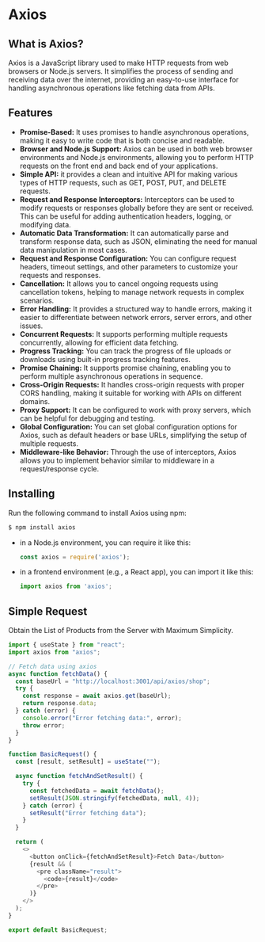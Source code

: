 # Axios

## What is Axios?

Axios is a JavaScript library used to make HTTP requests from web browsers or Node.js servers. It simplifies the process of sending and receiving data over the internet, providing an easy-to-use interface for handling asynchronous operations like fetching data from APIs.

## Features

* **Promise-Based:** It uses promises to handle asynchronous operations, making it easy to write code that is both concise and readable.
* **Browser and Node.js Support:** Axios can be used in both web browser environments and Node.js environments, allowing you to perform HTTP requests on the front end and back end of your applications.
* **Simple API:** it provides a clean and intuitive API for making various types of HTTP requests, such as GET, POST, PUT, and DELETE requests.
* **Request and Response Interceptors:** Interceptors can be used to modify requests or responses globally before they are sent or received. This can be useful for adding authentication headers, logging, or modifying data.
* **Automatic Data Transformation:** It can automatically parse and transform response data, such as JSON, eliminating the need for manual data manipulation in most cases.
* **Request and Response Configuration:** You can configure request headers, timeout settings, and other parameters to customize your requests and responses.
* **Cancellation:** It allows you to cancel ongoing requests using cancellation tokens, helping to manage network requests in complex scenarios.
* **Error Handling:** It provides a structured way to handle errors, making it easier to differentiate between network errors, server errors, and other issues.
* **Concurrent Requests:** It supports performing multiple requests concurrently, allowing for efficient data fetching.
* **Progress Tracking:** You can track the progress of file uploads or downloads using built-in progress tracking features.
* **Promise Chaining:** It supports promise chaining, enabling you to perform multiple asynchronous operations in sequence.
* **Cross-Origin Requests:** It handles cross-origin requests with proper CORS handling, making it suitable for working with APIs on different domains.
* **Proxy Support:** It can be configured to work with proxy servers, which can be helpful for debugging and testing.
* **Global Configuration:** You can set global configuration options for Axios, such as default headers or base URLs, simplifying the setup of multiple requests.
* **Middleware-like Behavior:** Through the use of interceptors, Axios allows you to implement behavior similar to middleware in a request/response cycle.

## Installing

Run the following command to install Axios using npm:

```bash
$ npm install axios
```

* in a Node.js environment, you can require it like this:

  ```javascript
  const axios = require('axios');
  ```

* in a frontend environment (e.g., a React app), you can import it like this:

  ```javascript
  import axios from 'axios';
  ```

## Simple Request

Obtain the List of Products from the Server with Maximum Simplicity.

```javascript
import { useState } from "react";
import axios from "axios";

// Fetch data using axios
async function fetchData() {
  const baseUrl = "http://localhost:3001/api/axios/shop";
  try {
    const response = await axios.get(baseUrl);
    return response.data;
  } catch (error) {
    console.error("Error fetching data:", error);
    throw error;
  }
}

function BasicRequest() {
  const [result, setResult] = useState("");

  async function fetchAndSetResult() {
    try {
      const fetchedData = await fetchData();
      setResult(JSON.stringify(fetchedData, null, 4));
    } catch (error) {
      setResult("Error fetching data");
    }
  }

  return (
    <>
      <button onClick={fetchAndSetResult}>Fetch Data</button>
      {result && (
        <pre className="result">
          <code>{result}</code>
        </pre>
      )}
    </>
  );
}

export default BasicRequest;
```




